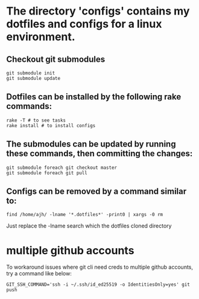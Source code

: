 # The directory 'configs' contains my dotfiles and configs for a linux environment.

## Checkout git submodules

    git submodule init
    git submodule update

## Dotfiles can be installed by the following rake commands:

    rake -T # to see tasks
    rake install # to install configs

## The submodules can be updated by running these commands, then committing the changes:

    git submodule foreach git checkout master
    git submodule foreach git pull

## Configs can be removed by a command similar to:

    find /home/ajh/ -lname '*.dotfiles*' -print0 | xargs -0 rm

Just replace the -lname search which the dotfiles cloned directory

# multiple github accounts

To workaround issues where git cli need creds to multiple github accounts, try a command like below:

	GIT_SSH_COMMAND='ssh -i ~/.ssh/id_ed25519 -o IdentitiesOnly=yes' git push
